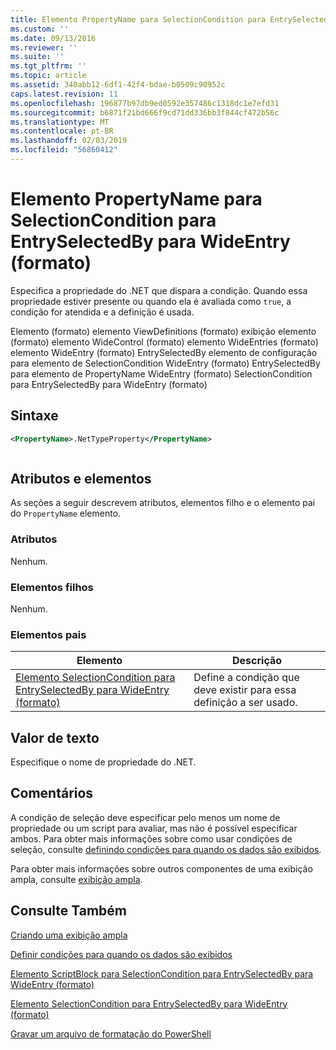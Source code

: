 ```yaml
---
title: Elemento PropertyName para SelectionCondition para EntrySelectedBy para WideEntry (formato) | Microsoft Docs
ms.custom: ''
ms.date: 09/13/2016
ms.reviewer: ''
ms.suite: ''
ms.tgt_pltfrm: ''
ms.topic: article
ms.assetid: 340abb12-6df1-42f4-bdae-b0509c90952c
caps.latest.revision: 11
ms.openlocfilehash: 196877b97db9ed0592e357486c1318dc1e7efd31
ms.sourcegitcommit: b6871f21bd666f9cd71dd336bb3f844cf472b56c
ms.translationtype: MT
ms.contentlocale: pt-BR
ms.lasthandoff: 02/03/2019
ms.locfileid: "56860412"
---
```

# <a name="propertyname-element-for-selectioncondition-for-entryselectedby-for-wideentry-format"></a>Elemento PropertyName para SelectionCondition para EntrySelectedBy para WideEntry (formato)

Especifica a propriedade do .NET que dispara a condição. Quando essa propriedade estiver presente ou quando ela é avaliada como `true`, a condição for atendida e a definição é usada.

Elemento (formato) elemento ViewDefinitions (formato) exibição elemento (formato) elemento WideControl (formato) elemento WideEntries (formato) elemento WideEntry (formato) EntrySelectedBy elemento de configuração para elemento de SelectionCondition WideEntry (formato) EntrySelectedBy para elemento de PropertyName WideEntry (formato) SelectionCondition para EntrySelectedBy para WideEntry (formato)

## <a name="syntax"></a>Sintaxe

```xml
<PropertyName>.NetTypeProperty</PropertyName>
```

```csharp

```

## <a name="attributes-and-elements"></a>Atributos e elementos

As seções a seguir descrevem atributos, elementos filho e o elemento pai do `PropertyName` elemento.

### <a name="attributes"></a>Atributos

Nenhum.

### <a name="child-elements"></a>Elementos filhos

Nenhum.

### <a name="parent-elements"></a>Elementos pais

|Elemento|Descrição|
|-------------|-----------------|
|[Elemento SelectionCondition para EntrySelectedBy para WideEntry (formato)](./selectioncondition-element-for-entryselectedby-for-widecontrol-format.md)|Define a condição que deve existir para essa definição a ser usado.|

## <a name="text-value"></a>Valor de texto

Especifique o nome de propriedade do .NET.

## <a name="remarks"></a>Comentários

A condição de seleção deve especificar pelo menos um nome de propriedade ou um script para avaliar, mas não é possível especificar ambos. Para obter mais informações sobre como usar condições de seleção, consulte [definindo condições para quando os dados são exibidos](./defining-conditions-for-displaying-data.md).

Para obter mais informações sobre outros componentes de uma exibição ampla, consulte [exibição ampla](./creating-a-wide-view.md).

## <a name="see-also"></a>Consulte Também

[Criando uma exibição ampla](./creating-a-wide-view.md)

[Definir condições para quando os dados são exibidos](./defining-conditions-for-displaying-data.md)

[Elemento ScriptBlock para SelectionCondition para EntrySelectedBy para WideEntry (formato)](./scriptblock-element-for-selectioncondition-for-entryselectedby-for-widecontrol-format.md)

[Elemento SelectionCondition para EntrySelectedBy para WideEntry (formato)](./selectioncondition-element-for-entryselectedby-for-widecontrol-format.md)

[Gravar um arquivo de formatação do PowerShell](./writing-a-powershell-formatting-file.md)

